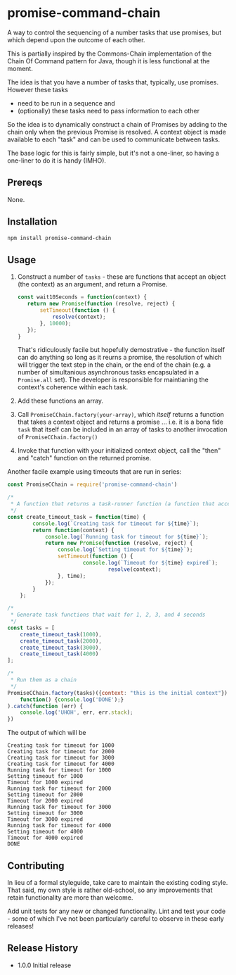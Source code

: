 # promise-command-chain
A way to control the sequencing of a number tasks that use promises, but which depend upon the outcome of each other.

This is partially inspired by the Commons-Chain implementation of the Chain Of Command pattern for Java, 
though it is less functional at the moment.

The idea is that you have a number of tasks that, typically, use promises. However these tasks 

* need to be run in a sequence and
* (optionally) these tasks need to pass information to each other

So the idea is to dynamically construct a chain of Promises by adding to the chain only when the previous
Promise is resolved. A context object is made available to each "task" and can be used to communicate between tasks.

The base logic for this is fairly simple, but it's not a one-liner, so having a one-liner to do it is
handy (IMHO).

## Prereqs
None.

## Installation
```bash
npm install promise-command-chain
```

## Usage
1. Construct a number of `tasks` - these are functions that accept an object (the context) as an argument, and return a Promise.

   ```javascript
   const wait10Seconds = function(context) {
      return new Promise(function (resolve, reject) {
          setTimeout(function () {
              resolve(context);
          }, 10000);
      });
   }
   ```
   That's ridiculously facile but hopefully demostrative - the function itself can do anything so long as it reurns a promise, the 
   resolution of which will trigger the text step in the chain, or the end of the chain (e.g. a number of simultanious asynchronous
   tasks encapsulated in a `Promise.all` set). The developer is responsible for maintianing the context's coherence within
   each task.

2. Add these functions an array.
3. Call `PromiseCChain.factory(your-array)`, which *itself* returns a function that takes a context object and returns a promise ... i.e. 
it is a bona fide `task` that itself can be included in an array of tasks to another invocation of `PromiseCChain.factory()`
4. Invoke that function with your initialized context object, call the "then" and "catch" function on the returned promise.

Another facile example using timeouts that are run in series:

```javascript
const PromiseCChain = require('promise-command-chain')

/*
 * A function that returns a task-runner function (a function that accepts a context returns a Promise)
 */
const create_timeout_task = function(time) {
        console.log(`Creating task for timeout for ${time}`);
        return function(context) {
            console.log(`Running task for timeout for ${time}`);
            return new Promise(function (resolve, reject) {
                console.log(`Setting timeout for ${time}`);
                setTimeout(function () {
                        console.log(`Timeout for ${time} expired`);
				                resolve(context);
                }, time);
            });
        }
    };

/*
 * Generate task functions that wait for 1, 2, 3, and 4 seconds
 */
const tasks = [
	create_timeout_task(1000),
	create_timeout_task(2000),
	create_timeout_task(3000),
	create_timeout_task(4000)
];

/*
 * Run them as a chain
 */
PromiseCChain.factory(tasks)({context: "this is the initial context"}).then(
    function() {console.log('DONE');}
).catch(function (err) {
    console.log('UHOH', err, err.stack);
})
```

The output of which will be
```
Creating task for timeout for 1000
Creating task for timeout for 2000
Creating task for timeout for 3000
Creating task for timeout for 4000
Running task for timeout for 1000
Setting timeout for 1000
Timeout for 1000 expired
Running task for timeout for 2000
Setting timeout for 2000
Timeout for 2000 expired
Running task for timeout for 3000
Setting timeout for 3000
Timeout for 3000 expired
Running task for timeout for 4000
Setting timeout for 4000
Timeout for 4000 expired
DONE
```

## Contributing

In lieu of a formal styleguide, take care to maintain the existing coding style. That said, my own style is rather old-school, so any improvements that retain functionality are more than welcome.

Add unit tests for any new or changed functionality. Lint and test your code - some of which I've not been particularly careful to observe in these early releases! 

## Release History

* 1.0.0 Initial release
